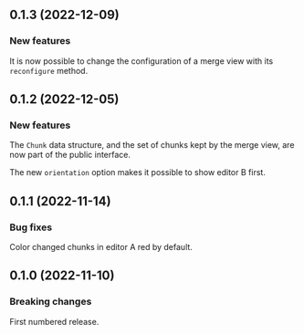 ## 0.1.3 (2022-12-09)

### New features

It is now possible to change the configuration of a merge view with its `reconfigure` method.

## 0.1.2 (2022-12-05)

### New features

The `Chunk` data structure, and the set of chunks kept by the merge view, are now part of the public interface.

The new `orientation` option makes it possible to show editor B first.

## 0.1.1 (2022-11-14)

### Bug fixes

Color changed chunks in editor A red by default.
## 0.1.0 (2022-11-10)

### Breaking changes

First numbered release.

